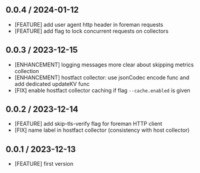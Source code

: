 ## 0.0.4 / 2024-01-12

* [FEATURE] add user agent http header in foreman requests
* [FEATURE] add flag to lock concurrent requests on collectors


## 0.0.3 / 2023-12-15

* [ENHANCEMENT] logging messages more clear about skipping metrics collection
* [ENHANCEMENT] hostfact collector: use jsonCodec encode func and add dedicated updateKV func
* [FIX] enable hostfact collector caching if flag `--cache.enabled` is given


## 0.0.2 / 2023-12-14

* [FEATURE] add skip-tls-verify flag for foreman HTTP client
* [FIX] name label in hostfact collector (consistency with host collector)

## 0.0.1 / 2023-12-13

* [FEATURE] first version
